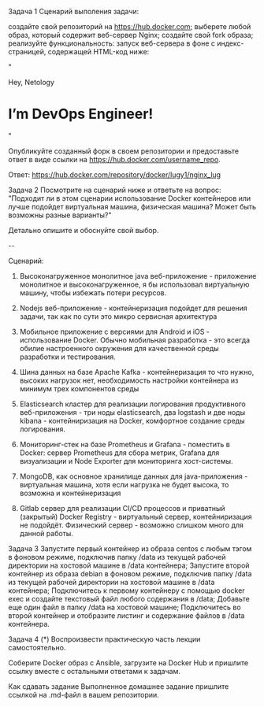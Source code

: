 Задача 1
Сценарий выполения задачи:

создайте свой репозиторий на https://hub.docker.com;
выберете любой образ, который содержит веб-сервер Nginx;
создайте свой fork образа;
реализуйте функциональность: запуск веб-сервера в фоне с индекс-страницей, содержащей HTML-код ниже:

"<html>
<head>
Hey, Netology
</head>
<body>
<h1>I’m DevOps Engineer!</h1>
</body>
</html>"


Опубликуйте созданный форк в своем репозитории и предоставьте ответ в виде ссылки на https://hub.docker.com/username_repo.


Ответ: https://hub.docker.com/repository/docker/lugy1/nginx_lug


Задача 2
Посмотрите на сценарий ниже и ответьте на вопрос: "Подходит ли в этом сценарии использование Docker контейнеров или лучше подойдет виртуальная машина, физическая машина? Может быть возможны разные варианты?"

Детально опишите и обоснуйте свой выбор.

--

Сценарий:

1. Высоконагруженное монолитное java веб-приложение - приложение монолитное и высоконагруженное, я бы использовал виртуальную машину, чтобы избежать потери ресурсов.

2. Nodejs веб-приложение - контейнеризация подойдет для решения задачи, так как по сути это микро сервисная архитектура

3. Мобильное приложение c версиями для Android и iOS - использование Docker. Обычно мобильная разработка - это всегда обилие настроенного окружения для качественной среды разработки и тестирования.

4. Шина данных на базе Apache Kafka - контейнеризация то что нужно, высоких нагрузок нет, необходимость настройки контейнера из минимум трех компонентов среды

5. Elasticsearch кластер для реализации логирования продуктивного веб-приложения - три ноды elasticsearch, два logstash и две ноды kibana - контейниризация на Docker, комфортное создание среды логирования.

6. Мониторинг-стек на базе Prometheus и Grafana - поместить в Docker: сервер Prometheus для сбора метрик, Grafana для визуализации и Node Exporter для мониторинга хост-системы.

7. MongoDB, как основное хранилище данных для java-приложения - виртуальная машина, хотя если нагрузка не будет высока, то возможна и контейнеризация

8. Gitlab сервер для реализации CI/CD процессов и приватный (закрытый) Docker Registry - виртуальный сервер, контейниризация не подойдёт. Физический сервер - возможно слишком много для данной работы.



Задача 3
Запустите первый контейнер из образа centos c любым тэгом в фоновом режиме, подключив папку /data из текущей рабочей директории на хостовой машине в /data контейнера;
Запустите второй контейнер из образа debian в фоновом режиме, подключив папку /data из текущей рабочей директории на хостовой машине в /data контейнера;
Подключитесь к первому контейнеру с помощью docker exec и создайте текстовый файл любого содержания в /data;
Добавьте еще один файл в папку /data на хостовой машине;
Подключитесь во второй контейнер и отобразите листинг и содержание файлов в /data контейнера.

Задача 4 (*)
Воспроизвести практическую часть лекции самостоятельно.

Соберите Docker образ с Ansible, загрузите на Docker Hub и пришлите ссылку вместе с остальными ответами к задачам.

Как cдавать задание
Выполненное домашнее задание пришлите ссылкой на .md-файл в вашем репозитории.
